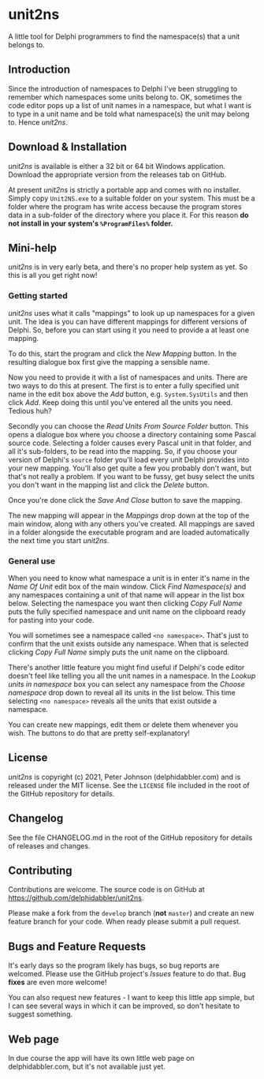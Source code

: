 # unit2ns

A little tool for Delphi programmers to find the namespace(s) that a unit belongs to.

## Introduction

Since the introduction of namespaces to Delphi I've been struggling to remember which namespaces some units belong to. OK, sometimes the code editor pops up a list of unit names in a namespace, but what I want is to type in a unit name and be told what namespace(s) the unit may belong to. Hence _unit2ns_.

## Download & Installation

_unit2ns_ is available is either a 32 bit or 64 bit Windows application. Download the appropriate version from the releases tab on GitHub.

At present _unit2ns_ is strictly a portable app and comes with no installer. Simply copy `Unit2NS.exe` to a suitable folder on your system. This must be a folder where the program has write access because the program stores data in a sub-folder of the directory where you place it. For this reason **do not install in your system's `%ProgramFiles%` folder.**

## Mini-help

_unit2ns_ is in very early beta, and there's no proper help system as yet. So this is all you get right now!

### Getting started

_unit2ns_ uses what it calls "mappings" to look up up namespaces for a given unit. The idea is you can have different mappings for different versions of Delphi. So, before you can start using it you need to provide a at least one mapping.

To do this, start the program and click the _New Mapping_ button. In the resulting dialogue box first give the mapping a sensible name.

Now you need to provide it with a list of namespaces and units. There are two ways to do this at present. The first is to enter a fully specified unit name in the edit box above the _Add_ button, e.g. `System.SysUtils` and then click _Add_. Keep doing this until you've entered all the units you need. Tedious huh?

Secondly you can choose the _Read Units From Source Folder_ button. This opens a dialogue box where you choose a directory containing some Pascal source code. Selecting a folder causes every Pascal unit in that folder, and all it's sub-folders, to be read into the mapping. So, if you choose your version of Delphi's `source` folder you'll load every unit Delphi provides into your new mapping. You'll also get quite a few you probably don't want, but that's not really a problem. If you want to be fussy, get busy select the units you don't want in the mapping list and click the _Delete_ button.

Once you're done click the _Save And Close_ button to save the mapping.

The new mapping will appear in the _Mappings_ drop down at the top of the main window, along with any others you've created. All mappings are saved in a folder alongside the executable program and are loaded automatically the next time you start _unit2ns_.

### General use

When you need to know what namespace a unit is in enter it's name in the _Name Of Unit_ edit box of the main window. Click _Find Namespace(s)_ and any namespaces containing a unit of that name will appear in the list box below. Selecting the namespace you want then clicking _Copy Full Name_ puts the fully specified namespace and unit name on the clipboard ready for pasting into your code.

You will sometimes see a namespace called `<no namespace>`. That's just to confirm that the unit exists outside any namespace. When that is selected clicking _Copy Full Name_ simply puts the unit name on the clipboard.

There's another little feature you might find useful if Delphi's code editor doesn't feel like telling you all the unit names in a namespace. In the _Lookup units in namespace_ box you can select any namespace from the _Choose namespace_ drop down to reveal all its units in the list below. This time selecting `<no namespace>` reveals all the units that exist outside a namespace.

You can create new mappings, edit them or delete them whenever you wish. The buttons to do that are pretty self-explanatory!

## License

_unit2ns_ is copyright (c) 2021, Peter Johnson (delphidabbler.com) and is released under the MIT license. See the `LICENSE` file included in the root of the GitHub repository for details.

## Changelog

See the file CHANGELOG.md in the root of the GitHub repository for details of releases and changes.

## Contributing

Contributions are welcome. The source code is on GitHub at https://github.com/delphidabbler/unit2ns.

Please make a fork from the `develop` branch (**not** `master`) and create an new feature branch for your code. When ready please submit a pull request.

## Bugs and Feature Requests

It's early days so the program likely has bugs, so bug reports are welcomed. Please use the GitHub project's _Issues_ feature to do that. Bug **fixes** are even more welcome!

You can also request new features - I want to keep this little app simple, but I can see several ways in which it can be improved, so don't hesitate to suggest something.

## Web page

In due course the app will have its own little web page on delphidabbler.com, but it's not available just yet.
